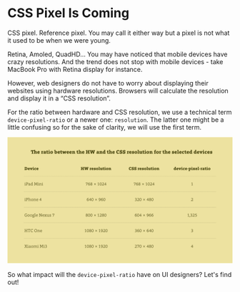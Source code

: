 CSS Pixel Is Coming
===================

CSS pixel. Reference pixel. You may call it either way but a pixel is not what
it used to be when we were young.

Retina, Amoled, QuadHD… You may have noticed that mobile devices have crazy
resolutions. And the trend does not stop with mobile devices - take MacBook Pro
with Retina display for instance.

However, web designers do not have to worry about displaying their websites
using hardware resolutions. Browsers will calculate the resolution and display
it in a “CSS resolution”.

For the ratio between hardware and CSS resolution, we use a technical term
`device-pixel-ratio` or a newer one: `resolution`. The latter one might be a
little confusing so for the sake of clarity, we will use the first term.

![HW to CSS resolution ratio of selected devices](dist/images/original/hw-css-pixely-tabulka.jpg)

So what impact will the `device-pixel-ratio` have on UI designers? Let's find
out!
